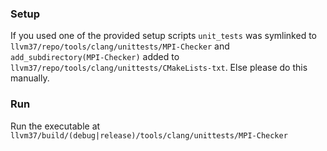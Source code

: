 ### Setup
If you used one of the provided setup scripts `unit_tests` was symlinked to
`llvm37/repo/tools/clang/unittests/MPI-Checker` and
`add_subdirectory(MPI-Checker)` added to
`llvm37/repo/tools/clang/unittests/CMakeLists-txt`. Else please do this
manually.

### Run
Run the executable at
`llvm37/build/(debug|release)/tools/clang/unittests/MPI-Checker`

